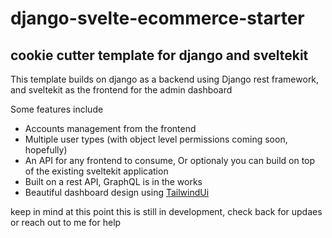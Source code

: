 # django-svelte-ecommerce-starter
cookie cutter template for django and sveltekit
---

This template builds on django as a backend using Django rest framework, and sveltekit as the frontend for the admin dashboard

Some features include
- Accounts management from the frontend
- Multiple user types (with object level permissions coming soon, hopefully)
- An API for any frontend to consume, Or optionaly you can build on top of the existing sveltekit application
- Built on a rest API, GraphQL is in the works
- Beautiful dashboard design using [TailwindUi](https://tailwindui.com)

keep in mind at this point this is still in development, check back for updaes or reach out to me for help